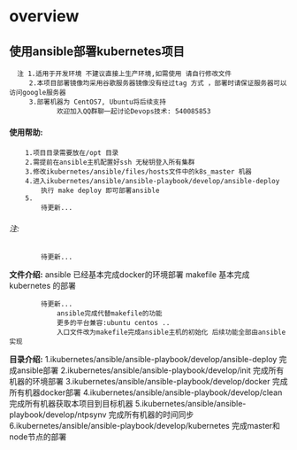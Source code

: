 # overview

##    使用ansible部署kubernetes项目
	  注 1.适用于开发环境 不建议直接上生产环境,如需使用 请自行修改文件
	     2.本项目部署镜像均采用谷歌服务器镜像没有经过tag 方式 ，部署时请保证服务器可以访问google服务器
	     3.部署机器为 CentOS7, Ubuntu将后续支持
	            欢迎加入QQ群聊一起讨论Devops技术: 540085853


####   使用帮助:
		1.项目目录需要放在/opt 目录
		2.需提前在ansible主机配置好ssh 无秘钥登入所有集群
		3.修改ikubernetes/ansible/files/hosts文件中的k8s_master 机器
		4.进入ikubernetes/ansible/ansible-playbook/develop/ansible-deploy
			执行 make deploy 即可部署ansible
		5.
            待更新...
###### 注:
            待更新...
**文件介绍:**
            ansible 已经基本完成docker的环境部署
            makefile 基本完成kubernetes 的部署

            待更新...
                ansible完成代替makefile的功能
                更多的平台兼容:ubuntu centos ..
                入口文件改为makefile完成ansible主机的初始化 后续功能全部由ansible实现

**目录介绍:**
            1.ikubernetes/ansible/ansible-playbook/develop/ansible-deploy  完成ansible部署
            2.ikubernetes/ansible/ansible-playbook/develop/init  完成所有机器的环境部署
            3.ikubernetes/ansible/ansible-playbook/develop/docker  完成所有机器docker部署
            4.ikubernetes/ansible/ansible-playbook/develop/clean  完成所有机器获取本项目到目标机器
            5.ikubernetes/ansible/ansible-playbook/develop/ntpsynv  完成所有机器的时间同步
            6.ikubernetes/ansible/ansible-playbook/develop/kubernetes  完成master和node节点的部署